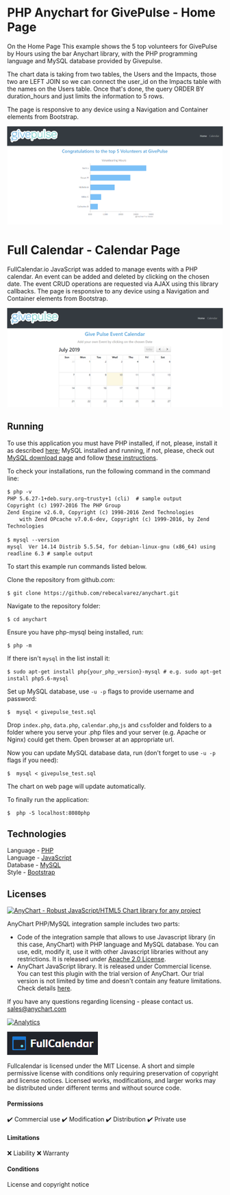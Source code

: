 
# PHP Anychart for GivePulse - Home Page

On the Home Page This example shows the 5 top volunteers for GivePulse by Hours using the bar Anychart library, with the PHP programming language and MySQL database provided by Givepulse.

The chart data is taking from two tables, the Users and the Impacts, those two are LEFT JOIN
so we can connect the user_id on the Impacts table with the names on the Users table. Once that's done, the query ORDER BY duration_hours and just limits the information to 5 rows.

The page is responsive to any device using a Navigation and Container elements from Bootstrap.

<img src="images/home.png"  alt="Using AnyChart library to display the bar chart">

# Full Calendar - Calendar Page

FullCalendar.io JavaScript was added to manage events with a PHP calendar. An event can be added and deleted by clicking on the chosen date.
The event CRUD operations are requested via AJAX using this library callbacks.
The page is responsive to any device using a Navigation and Container elements from Bootstrap.

<img src="images/calendar.png"  alt="Using FullCalendar library to display the calendar">

## Running

To use this application you must have PHP installed, if not, please, install it as described [here](http://php.net/manual/en/faq.installation.php);
MySQL installed and running, if not, please, check out [MySQL download page](https://dev.mysql.com/downloads/installer/) and follow [these instructions](http://dev.mysql.com/doc/refman/5.7/en/installing.html).

To check your installations, run the following command in the command line:
```
$ php -v
PHP 5.6.27-1+deb.sury.org~trusty+1 (cli)  # sample output
Copyright (c) 1997-2016 The PHP Group
Zend Engine v2.6.0, Copyright (c) 1998-2016 Zend Technologies
    with Zend OPcache v7.0.6-dev, Copyright (c) 1999-2016, by Zend Technologies

$ mysql --version
mysql  Ver 14.14 Distrib 5.5.54, for debian-linux-gnu (x86_64) using readline 6.3 # sample output
```

To start this example run commands listed below.

Clone the repository from github.com:
```
$ git clone https://github.com/rebecalvarez/anychart.git
```

Navigate to the repository folder:
```
$ cd anychart
```

Ensure you have php-mysql being installed, run:
```
$ php -m
```
If there isn't `mysql` in the list install it:
```
$ sudo apt-get install php{your_php_version}-mysql # e.g. sudo apt-get install php5.6-mysql
```

Set up MySQL database, use `-u -p` flags to provide username and password:
```
$  mysql < givepulse_test.sql
```

Drop `index.php`, `data.php`, `calendar.php`,`js` and `css`folder and folders to a folder where you serve your .php files and your server (e.g. Apache or Nginx) could get them.
Open browser at an appropriate url.

Now you can update MySQL database data, run (don't forget to use `-u -p` flags if you need):
```
$  mysql < givepulse_test.sql
```
The chart on web page will update automatically.

To finally run the application:
```
$  php -S localhost:8080php
```


## Technologies
Language - [PHP](http://php.net)<br />
Language - [JavaScript](https://www.javascript.com/)<br />
Database - [MySQL](https://www.mysql.com/)<br />
Style - [Bootstrap](https://getbootstrap.com/)


## Licenses


[<img src="https://cdn.anychart.com/images/logo-transparent-segoe.png?2" width="234px" alt="AnyChart - Robust JavaScript/HTML5 Chart library for any project">](https://www.anychart.com)


AnyChart PHP/MySQL integration sample includes two parts:
- Code of the integration sample that allows to use Javascript library (in this case, AnyChart) with PHP language and MySQL database. You can use, edit, modify it, use it with other Javascript libraries without any restrictions. It is released under [Apache 2.0 License](https://github.com/anychart-integrations/plain-php-mysql-template/blob/master/LICENSE).
- AnyChart JavaScript library. It is released under Commercial license. You can test this plugin with the trial version of AnyChart. Our trial version is not limited by time and doesn't contain any feature limitations. Check details [here](https://www.anychart.com/buy/).

If you have any questions regarding licensing - please contact us. <sales@anychart.com>

[![Analytics](https://ga-beacon.appspot.com/UA-228820-4/Integrations/plain-php-mysql-template?pixel&useReferer)](https://github.com/igrigorik/ga-beacon)


<img src="images/fullcalendar.png"  alt="Using FullCalendar library to display the calendar">

Fullcalendar is licensed under the MIT License. A short and simple permissive license with conditions only requiring preservation of copyright and license notices. Licensed works, modifications, and larger works may be distributed under different terms and without source code.

#### Permissions
:heavy_check_mark: Commercial use
:heavy_check_mark: Modification
:heavy_check_mark: Distribution
:heavy_check_mark: Private use

#### Limitations
:x: Liability
:x: Warranty

#### Conditions
 License and copyright notice

